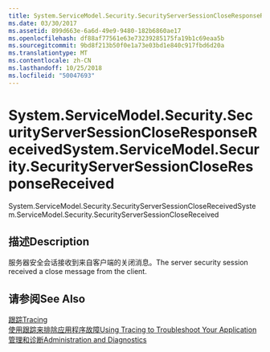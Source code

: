 ```yaml
---
title: System.ServiceModel.Security.SecurityServerSessionCloseResponseReceived
ms.date: 03/30/2017
ms.assetid: 899d663e-6a6d-49e9-9480-182b6860ae17
ms.openlocfilehash: df88af77561e63e73239285175fa19b1c69eaa5b
ms.sourcegitcommit: 9bd8f213b50f0e1a73e03bd1e840c917fbd6d20a
ms.translationtype: MT
ms.contentlocale: zh-CN
ms.lasthandoff: 10/25/2018
ms.locfileid: "50047693"
---
```

# <a name="systemservicemodelsecuritysecurityserversessioncloseresponsereceived"></a><span data-ttu-id="54df0-102">System.ServiceModel.Security.SecurityServerSessionCloseResponseReceived</span><span class="sxs-lookup"><span data-stu-id="54df0-102">System.ServiceModel.Security.SecurityServerSessionCloseResponseReceived</span></span>
<span data-ttu-id="54df0-103">System.ServiceModel.Security.SecurityServerSessionCloseReceived</span><span class="sxs-lookup"><span data-stu-id="54df0-103">System.ServiceModel.Security.SecurityServerSessionCloseReceived</span></span>  
  
## <a name="description"></a><span data-ttu-id="54df0-104">描述</span><span class="sxs-lookup"><span data-stu-id="54df0-104">Description</span></span>  
 <span data-ttu-id="54df0-105">服务器安全会话接收到来自客户端的关闭消息。</span><span class="sxs-lookup"><span data-stu-id="54df0-105">The server security session received a close message from the client.</span></span>  
  
## <a name="see-also"></a><span data-ttu-id="54df0-106">请参阅</span><span class="sxs-lookup"><span data-stu-id="54df0-106">See Also</span></span>  
 [<span data-ttu-id="54df0-107">跟踪</span><span class="sxs-lookup"><span data-stu-id="54df0-107">Tracing</span></span>](../../../../../docs/framework/wcf/diagnostics/tracing/index.md)  
 [<span data-ttu-id="54df0-108">使用跟踪来排除应用程序故障</span><span class="sxs-lookup"><span data-stu-id="54df0-108">Using Tracing to Troubleshoot Your Application</span></span>](../../../../../docs/framework/wcf/diagnostics/tracing/using-tracing-to-troubleshoot-your-application.md)  
 [<span data-ttu-id="54df0-109">管理和诊断</span><span class="sxs-lookup"><span data-stu-id="54df0-109">Administration and Diagnostics</span></span>](../../../../../docs/framework/wcf/diagnostics/index.md)
